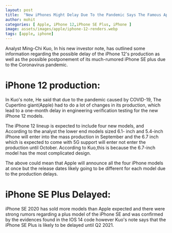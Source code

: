 ```yaml
---
layout: post
title:  "New iPhones Might Delay Due To the Pandemic Says The Famous Apple Analyst : Ming-Chi Kuo"
author: mohit
categories: [ Apple, iPhone 12,iPhone SE Plus, iPhone ]
image: assets/images/apple/iphone-12-renders.webp
tags: [apple, iphone]
---
```


Analyst Ming-Chi Kuo, In his new investor note, has outlined some information regarding the possible delay of the iPhone 12's production as well as the possible postponement of its much-rumored iPhone SE plus due to the Coronavirus pandemic.

# iPhone 12 production:
In Kuo's note, He said that due to the pandemic caused by COVID-19, The Cupertino giant(Apple) had to do a lot of changes in its production, which lead to a one-month delay in engineering verification testing for the new iPhone 12 models.

The iPhone 12 lineup is expected to include four new models, and According to the analyst
the lower end models sized 6.1- inch and 5.4-inch iPhone will enter into the mass production in September
and the 6.7 inch which is expected to come with 5G support will enter not enter the production until October.
According to Kuo,this is because the 6.7-inch model has the most complicated design.

The above could mean that Apple will announce all the four iPhone models at once
but the release dates likely going to be different for each model due to the production delays.

# iPhone SE Plus Delayed:

iPhone SE 2020 has sold more models than Apple expected and there were strong rumors
regarding a plus model of the iPhone SE and was confirmed by the evidences found in the IOS 14 code
however Kuo's note says that the iPhone SE Plus is likely to be delayed until Q2 2021.
